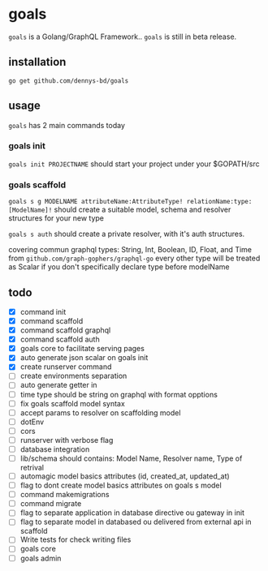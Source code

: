# goals
`goals` is a Golang/GraphQL Framework.. `goals` is still in beta release.

## installation
`go get github.com/dennys-bd/goals`

## usage
`goals` has 2 main commands today

### goals init
`goals init PROJECTNAME` should start your project under your $GOPATH/src

### goals scaffold
`goals s g MODELNAME attributeName:AttributeType! relationName:type:[ModelName]!`
should create a suitable model, schema and resolver structures for your new type

`goals s auth`
should create a private resolver, with it's auth structures.

covering commun graphql types: String, Int, Boolean, ID, Float, and Time from `github.com/graph-gophers/graphql-go` every other type will be treated as Scalar if you don't specifically declare type before modelName

## todo

* [x] command init
* [x] command scaffold
* [x] command scaffold graphql
* [x] command scaffold auth
* [x] goals core to facilitate serving pages
* [x] auto generate json scalar on goals init
* [x] create runserver command
* [ ] create environments separation
* [ ] auto generate getter in
* [ ] time type should be string on graphql with format opptions
* [ ] fix goals scaffold model syntax
* [ ] accept params to resolver on scaffolding model
* [ ] dotEnv
* [ ] cors
* [ ] runserver with verbose flag
* [ ] database integration
* [ ] lib/schema should contains: Model Name, Resolver name, Type of retrival
* [ ] automagic model basics attributes (id, created_at, updated_at)
* [ ] flag to dont create model basics attributes on goals s model
* [ ] command makemigrations
* [ ] command migrate
* [ ] flag to separate application in database directive ou gateway in init
* [ ] flag to separate model in databased ou delivered from external api in scaffold
* [ ] Write tests for check writing files
* [ ] goals core
* [ ] goals admin
